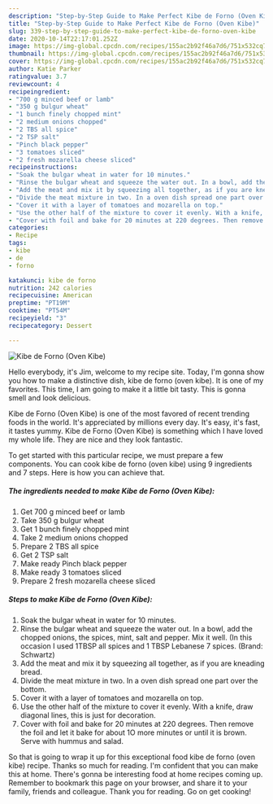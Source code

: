 ```yaml
---
description: "Step-by-Step Guide to Make Perfect Kibe de Forno (Oven Kibe)"
title: "Step-by-Step Guide to Make Perfect Kibe de Forno (Oven Kibe)"
slug: 339-step-by-step-guide-to-make-perfect-kibe-de-forno-oven-kibe
date: 2020-10-14T22:17:01.252Z
image: https://img-global.cpcdn.com/recipes/155ac2b92f46a7d6/751x532cq70/kibe-de-forno-oven-kibe-recipe-main-photo.jpg
thumbnail: https://img-global.cpcdn.com/recipes/155ac2b92f46a7d6/751x532cq70/kibe-de-forno-oven-kibe-recipe-main-photo.jpg
cover: https://img-global.cpcdn.com/recipes/155ac2b92f46a7d6/751x532cq70/kibe-de-forno-oven-kibe-recipe-main-photo.jpg
author: Katie Parker
ratingvalue: 3.7
reviewcount: 4
recipeingredient:
- "700 g minced beef or lamb"
- "350 g bulgur wheat"
- "1 bunch finely chopped mint"
- "2 medium onions chopped"
- "2 TBS all spice"
- "2 TSP salt"
- "Pinch black pepper"
- "3 tomatoes sliced"
- "2 fresh mozarella cheese sliced"
recipeinstructions:
- "Soak the bulgar wheat in water for 10 minutes."
- "Rinse the bulgar wheat and squeeze the water out. In a bowl, add the chopped onions, the spices, mint, salt and pepper. Mix it well. (In this occasion I used 1TBSP all spices and 1 TBSP Lebanese 7 spices. (Brand: Schwartz)"
- "Add the meat and mix it by squeezing all together, as if you are kneading bread."
- "Divide the meat mixture in two. In a oven dish spread one part over the bottom."
- "Cover it with a layer of tomatoes and mozarella on top."
- "Use the other half of the mixture to cover it evenly. With a knife, draw diagonal lines, this is just for decoration."
- "Cover with foil and bake for 20 minutes at 220 degrees. Then remove the foil and let it bake for about 1O more minutes or until it is brown. Serve with hummus and salad."
categories:
- Recipe
tags:
- kibe
- de
- forno

katakunci: kibe de forno 
nutrition: 242 calories
recipecuisine: American
preptime: "PT19M"
cooktime: "PT54M"
recipeyield: "3"
recipecategory: Dessert

---
```



![Kibe de Forno (Oven Kibe)](https://img-global.cpcdn.com/recipes/155ac2b92f46a7d6/751x532cq70/kibe-de-forno-oven-kibe-recipe-main-photo.jpg)

Hello everybody, it's Jim, welcome to my recipe site. Today, I'm gonna show you how to make a distinctive dish, kibe de forno (oven kibe). It is one of my favorites. This time, I am going to make it a little bit tasty. This is gonna smell and look delicious.



Kibe de Forno (Oven Kibe) is one of the most favored of recent trending foods in the world. It's appreciated by millions every day. It's easy, it's fast, it tastes yummy. Kibe de Forno (Oven Kibe) is something which I have loved my whole life. They are nice and they look fantastic.


To get started with this particular recipe, we must prepare a few components. You can cook kibe de forno (oven kibe) using 9 ingredients and 7 steps. Here is how you can achieve that.

<!--inarticleads1-->

##### The ingredients needed to make Kibe de Forno (Oven Kibe):

1. Get 700 g minced beef or lamb
1. Take 350 g bulgur wheat
1. Get 1 bunch finely chopped mint
1. Take 2 medium onions chopped
1. Prepare 2 TBS all spice
1. Get 2 TSP salt
1. Make ready Pinch black pepper
1. Make ready 3 tomatoes sliced
1. Prepare 2 fresh mozarella cheese sliced




<!--inarticleads2-->

##### Steps to make Kibe de Forno (Oven Kibe):

1. Soak the bulgar wheat in water for 10 minutes.
1. Rinse the bulgar wheat and squeeze the water out. In a bowl, add the chopped onions, the spices, mint, salt and pepper. Mix it well. (In this occasion I used 1TBSP all spices and 1 TBSP Lebanese 7 spices. (Brand: Schwartz)
1. Add the meat and mix it by squeezing all together, as if you are kneading bread.
1. Divide the meat mixture in two. In a oven dish spread one part over the bottom.
1. Cover it with a layer of tomatoes and mozarella on top.
1. Use the other half of the mixture to cover it evenly. With a knife, draw diagonal lines, this is just for decoration.
1. Cover with foil and bake for 20 minutes at 220 degrees. Then remove the foil and let it bake for about 1O more minutes or until it is brown. Serve with hummus and salad.




So that is going to wrap it up for this exceptional food kibe de forno (oven kibe) recipe. Thanks so much for reading. I'm confident that you can make this at home. There's gonna be interesting food at home recipes coming up. Remember to bookmark this page on your browser, and share it to your family, friends and colleague. Thank you for reading. Go on get cooking!
